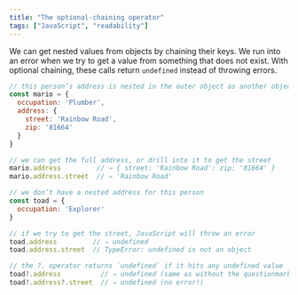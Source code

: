 ```yaml
---
title: "The optional-chaining operator"
tags: ["JavaScript", "readability"]
---
```

We can get nested values from objects by chaining their keys. We run into an error when we try to get a value from something that does not exist. With optional chaining, these calls return `undefined` instead of throwing errors.

```js
// this person’s address is nested in the outer object as another object
const mario = {
  occupation: 'Plumber',
  address: {
    street: 'Rainbow Road',
    zip: '81664'
  }
}

// we can get the full address, or drill into it to get the street
mario.address         // ⇒ { street: 'Rainbow Road': zip: '81664' }
mario.address.street  // ⇒ 'Rainbow Road'

// we don’t have a nested address for this person
const toad = {
  occupation: 'Explorer'
}

// if we try to get the street, JavaScript will throw an error
toad.address         // ⇒ undefined
toad.address.street  // TypeError: undefined is not an object

// the ?. operator returns `undefined` if it hits any undefined value
toad?.address          // ⇒ undefined (same as without the questionmark)
toad?.address?.street  // ⇒ undefined (no error!)
```

